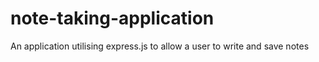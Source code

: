 # note-taking-application
An application utilising express.js to allow a user to write and save notes
